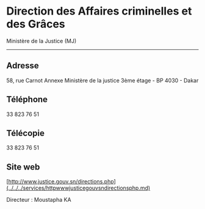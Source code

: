 # Direction des Affaires criminelles et des Grâces

Ministère de la Justice (MJ)  

-------------------------------

**Adresse**
-----------

58, rue Carnot Annexe Ministère de la justice 3ème étage - BP 4030 - Dakar

**Téléphone**
-------------

33 823 76 51

**Télécopie**
-------------

33 823 76 51

**Site web**
------------

[http://www.justice.gouv.sn/directions.php](../../../services/httpwwwjusticegouvsndirectionsphp.md)

Directeur : Moustapha KA